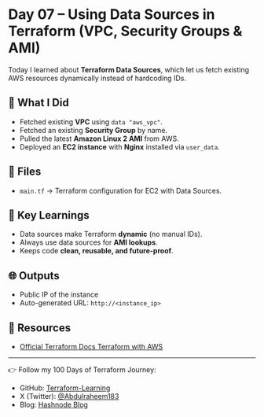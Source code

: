 # Day 07 – Using Data Sources in Terraform (VPC, Security Groups & AMI)

Today I learned about **Terraform Data Sources**, which let us fetch existing AWS resources dynamically instead of hardcoding IDs.

## 🚀 What I Did
- Fetched existing **VPC** using `data "aws_vpc"`.
- Fetched an existing **Security Group** by name.
- Pulled the latest **Amazon Linux 2 AMI** from AWS.
- Deployed an **EC2 instance** with **Nginx** installed via `user_data`.

## 📂 Files
- `main.tf` → Terraform configuration for EC2 with Data Sources.

## 📝 Key Learnings
- Data sources make Terraform **dynamic** (no manual IDs).  
- Always use data sources for **AMI lookups**.  
- Keeps code **clean, reusable, and future-proof**.

## 🌐 Outputs
- Public IP of the instance
- Auto-generated URL: `http://<instance_ip>`

## 🔗 Resources
- [Official Terraform Docs Terraform with AWS](https://registry.terraform.io/providers/hashicorp/aws/latest/docs)

---

👉 Follow my 100 Days of Terraform Journey:  
- GitHub: [Terraform-Learning](https://github.com/abdulraheem381/terraform-learning-journey)  
- X (Twitter): [@Abdulraheem183](https://x.com/Abdulraheem183)  
- Blog: [Hashnode Blog](https://abdulraheem.hashnode.dev/day-07-using-data-sources-in-terraform-vpc-security-groups-and-ami)


